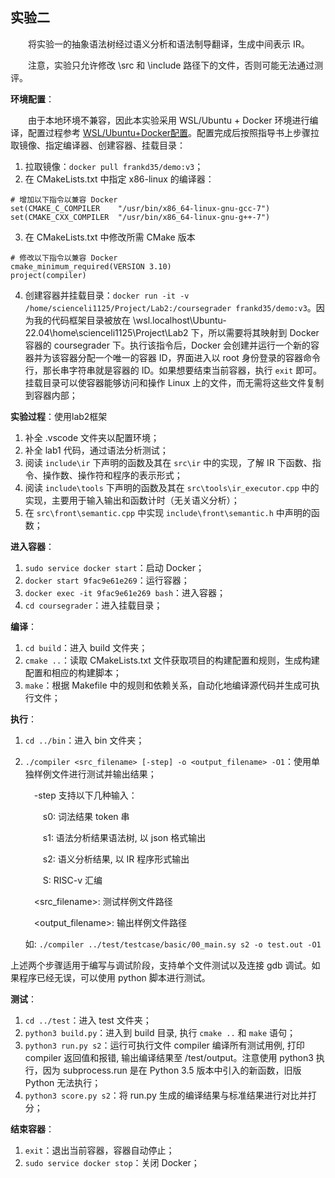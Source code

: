 ## 实验二
&emsp;&emsp;将实验一的抽象语法树经过语义分析和语法制导翻译，生成中间表示 IR。

&emsp;&emsp;注意，实验只允许修改 \src 和 \include 路径下的文件，否则可能无法通过测评。

**环境配置**：

&emsp;&emsp;由于本地环境不兼容，因此本实验采用 WSL/Ubuntu + Docker 环境进行编译，配置过程参考 [WSL/Ubuntu+Docker配置](https://blog.csdn.net/m0_51976564/article/details/130688533)。配置完成后按照指导书上步骤拉取镜像、指定编译器、创建容器、挂载目录：

1. 拉取镜像：`docker pull frankd35/demo:v3`；
2. 在 CMakeLists.txt 中指定 x86-linux 的编译器：
```
# 增加以下指令以兼容 Docker
set(CMAKE_C_COMPILER    "/usr/bin/x86_64-linux-gnu-gcc-7")
set(CMAKE_CXX_COMPILER  "/usr/bin/x86_64-linux-gnu-g++-7")
```
3. 在 CMakeLists.txt 中修改所需 CMake 版本
```
# 修改以下指令以兼容 Docker
cmake_minimum_required(VERSION 3.10)
project(compiler)
```
4. 创建容器并挂载目录：`docker run -it -v /home/scienceli1125/Project/Lab2:/coursegrader frankd35/demo:v3`。因为我的代码框架目录被放在 \\wsl.localhost\Ubuntu-22.04\home\scienceli1125\Project\Lab2 下，所以需要将其映射到 Docker 容器的 coursegrader 下。执行该指令后，Docker 会创建并运行一个新的容器并为该容器分配一个唯一的容器 ID，界面进入以 root 身份登录的容器命令行，那长串字符串就是容器的 ID。如果想要结束当前容器，执行 `exit` 即可。挂载目录可以使容器能够访问和操作 Linux 上的文件，而无需将这些文件复制到容器内部；

**实验过程**：使用lab2框架
1. 补全 .vscode 文件夹以配置环境；
2. 补全 lab1 代码，通过语法分析测试；
3. 阅读 `include\ir` 下声明的函数及其在 `src\ir` 中的实现，了解 IR 下函数、指令、操作数、操作符和程序的表示形式；
4. 阅读 `include\tools` 下声明的函数及其在 `src\tools\ir_executor.cpp` 中的实现，主要用于输入输出和函数计时（无关语义分析）；
5. 在 `src\front\semantic.cpp` 中实现 `include\front\semantic.h` 中声明的函数；

**进入容器**：
1. `sudo service docker start`：启动 Docker；
2. `docker start 9fac9e61e269`：运行容器；
3. `docker exec -it 9fac9e61e269 bash`：进入容器；
3. `cd coursegrader`：进入挂载目录；

**编译**：
1. `cd build`：进入 build 文件夹；
2. `cmake ..`：读取 CMakeLists.txt 文件获取项目的构建配置和规则，生成构建配置和相应的构建脚本；
3. `make`：根据 Makefile 中的规则和依赖关系，自动化地编译源代码并生成可执行文件；

**执行**：
1. `cd ../bin`：进入 bin 文件夹；
2. `./compiler <src_filename> [-step] -o <output_filename> -O1`：使用单独样例文件进行测试并输出结果；

    &emsp;-step 支持以下几种输入：

    &emsp;&emsp;s0: 词法结果 token 串

    &emsp;&emsp;s1: 语法分析结果语法树, 以 json 格式输出

    &emsp;&emsp;s2: 语义分析结果, 以 IR 程序形式输出

    &emsp;&emsp;S: RISC-v 汇编

    &emsp;<src_filename>: 测试样例文件路径

    &emsp;<output_filename>: 输出样例文件路径

    如: `./compiler ../test/testcase/basic/00_main.sy s2 -o test.out -O1`

上述两个步骤适用于编写与调试阶段，支持单个文件测试以及连接 gdb 调试。如果程序已经无误，可以使用 python 脚本进行测试。

**测试**：
1. `cd ../test`：进入 test 文件夹；
2. `python3 build.py`：进入到 build 目录, 执行 `cmake ..` 和 `make` 语句；
3. `python3 run.py s2`：运行可执行文件 compiler 编译所有测试用例, 打印 compiler 返回值和报错, 输出编译结果至 /test/output。注意使用 python3 执行，因为 subprocess.run 是在 Python 3.5 版本中引入的新函数，旧版 Python 无法执行；
4. `python3 score.py s2`：将 run.py 生成的编译结果与标准结果进行对比并打分；

**结束容器**：
1. `exit`：退出当前容器，容器自动停止；
2. `sudo service docker stop`：关闭 Docker；